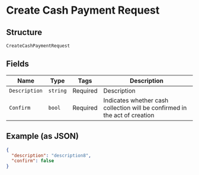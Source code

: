 
# Create Cash Payment Request

## Structure

`CreateCashPaymentRequest`

## Fields

| Name | Type | Tags | Description |
|  --- | --- | --- | --- |
| `Description` | `string` | Required | Description |
| `Confirm` | `bool` | Required | Indicates whether cash collection will be confirmed in the act of creation |

## Example (as JSON)

```json
{
  "description": "description8",
  "confirm": false
}
```

